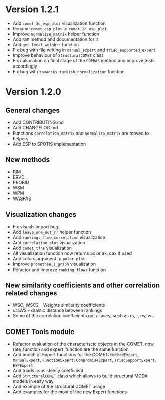 # Version 1.2.1

* Add `comet_3d_esp_plot` visualization function
* Rename `comet_esp_plot` to `comet_2d_esp_plot`
* Improve `normalize_matrix` helper function
* Add `RAM` method and documentation for it
* Add `get_local_weights` function
* Fix bug with file writing in `manual_expert` and `triad_supported_expert`
* Improve behaviour of `StructuralCOMET` class
* Fix calculation on final stage of the `COPRAS` method and improve tests accordingly
* Fix bug with `zavadsks_turkish_normalization` function

# Version 1.2.0

## General changes

* Add CONTRIBUTING.md
* Add CHANGELOG.md
* Functions `correlation_matrix` and `normalize_matrix` are moved to helpers
* Add ESP to SPOTIS implementation

## New methods

* RIM
* ERVD
* PROBID
* WSM
* WPM
* WASPAS

## Visualization changes

* Fix visuals import bug
* Add `leave_one_out_rr` helper function
* Add `rankings_flow_correlation` visualization
* Add `correlation_plot` visualization
* Add `comet_tfns` visualization
* All visualization function now returns ax or ax, cax if used
* Add colors argument to `polar_plot`
* Improve `promethee_I_graph` visualization
* Refactor and improve `ranking_flows` function

## New similarity coefficients and other correlation related changes

* WSC, WSC2 - Weights similarity coefficients
* draWS - drastic distance between rankings
* Some of the correlation coefficients got aliases, such as rs, r, rw, ws

## COMET Tools module

* Refactor evaluation of the characteriscic objects in the COMET, now rate_function and expert_function are the same function
* Add bunch of Expert functions for the COMET: `MethodExpert`, `ManualExpert`, `FunctionExpert`, `CompromiseExpert`, `TriadSupportExpert`, `ESPExpert`
* Add triads consistency coefficient
* Add `StructuralCOMET` class which allows to build structural MCDA models in easy way
* Add example of the structural COMET usage
* Add examples for the most of the new Expert functions
